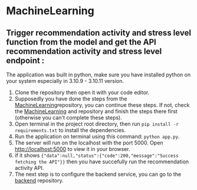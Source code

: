 # MachineLearning

## Trigger recommendation activity and stress level function from the model and get the API recommendation activity and stress level endpoint :
The application was built in python, make sure you have installed python on your system especially in 3.10.9 - 3.10.11 version.

1. Clone the repository then open it with your code editor.
2. Supposedly you have done the steps from the [MachineLearning](https://github.com/CH2-PS412/MachineLearning)repository, you can continue these steps. If not, check the [MachineLearning](https://github.com/CH2-PS412/MachineLearning) and repository and finish the steps there first (otherwise you can't complete these steps).
3. Open terminal in the project root directory, then run `pip install -r requirements.txt` to install the dependencies.
4. Run the application on terminal using this command: `python app.py`.
5. The server will run on the localhost with the port 5000. Open [http://localhost:5000](http://localhost:5000) to view it in your browser.
6. if it shows `{"data":null,"status":{"code":200,"message":"Success fetching the API"}}` then you have succefully run the recommendation activity API.
7. The next step is to configure the backend service, you can go to the [backend](https://github.com/CH2-PS412/Back-End-Cloud-Computing) repository.
